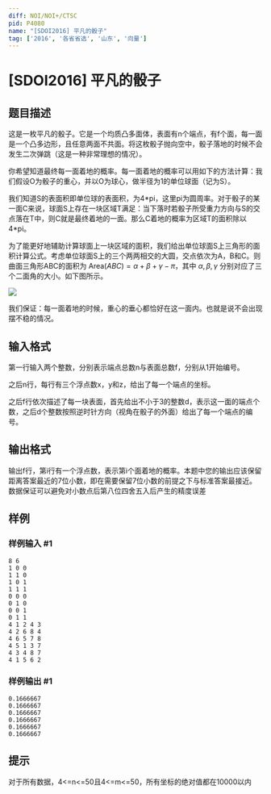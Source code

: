 ```yaml
---
diff: NOI/NOI+/CTSC
pid: P4080
name: "[SDOI2016] 平凡的骰子"
tag: ['2016', '各省省选', '山东', '向量']
---
```

# [SDOI2016] 平凡的骰子
## 题目描述

这是一枚平凡的骰子。它是一个均质凸多面体，表面有n个端点，有f个面，每一面是一个凸多边形，且任意两面不共面。将这枚骰子抛向空中，骰子落地的时候不会发生二次弹跳（这是一种非常理想的情况）。

你希望知道最终每一面着地的概率。每一面着地的概率可以用如下的方法计算：我们假设O为骰子的重心，并以O为球心，做半径为1的单位球面（记为S）。

我们知道S的表面积即单位球的表面积，为4\*pi，这里pi为圆周率。对于骰子的某一面C来说，球面S上存在一块区域T满足：当下落时若骰子所受重力方向与S的交点落在T中，则C就是最终着地的一面。那么C着地的概率为区域T的面积除以4\*pi。

为了能更好地辅助计算球面上一块区域的面积，我们给出单位球面S上三角形的面积计算公式。考虑单位球面S上的三个两两相交的大圆，交点依次为A，B和C。则曲面三角形ABC的面积为 $\text{Area}(ABC)=\alpha+\beta+\gamma-\pi$，其中 $\alpha,\beta , \gamma$ 分别对应了三个二面角的大小。如下图所示。

 ![](https://cdn.luogu.com.cn/upload/pic/12756.png) 

我们保证：每一面着地的时候，重心的垂心都恰好在这一面内。也就是说不会出现摆不稳的情况。

## 输入格式

第一行输入两个整数，分别表示端点总数n与表面总数f，分别从1开始编号。

之后n行，每行有三个浮点数x，y和z，给出了每一个端点的坐标。

之后f行依次描述了每一块表面，首先给出不小于3的整数d，表示这一面的端点个数，之后d个整数按照逆时针方向（视角在骰子的外面）给出了每一个端点的编号。

## 输出格式

输出f行，第i行有一个浮点数，表示第i个面着地的概率。本题中您的输出应该保留距离答案最近的7位小数，即在需要保留7位小数的前提之下与标准答案最接近。数据保证可以避免对小数点后第八位四舍五入后产生的精度误差

## 样例

### 样例输入 #1
```
8 6
1 0 0
1 1 0
1 0 1
1 1 1
0 0 0
0 1 0
0 0 1
0 1 1
4 1 2 4 3
4 2 6 8 4
4 6 5 7 8
4 5 1 3 7
4 3 4 8 7
4 1 5 6 2
```
### 样例输出 #1
```
0.1666667
0.1666667
0.1666667
0.1666667
0.1666667
0.1666667
```
## 提示

对于所有数据，4<=n<=50且4<=m<=50，所有坐标的绝对值都在10000以内

